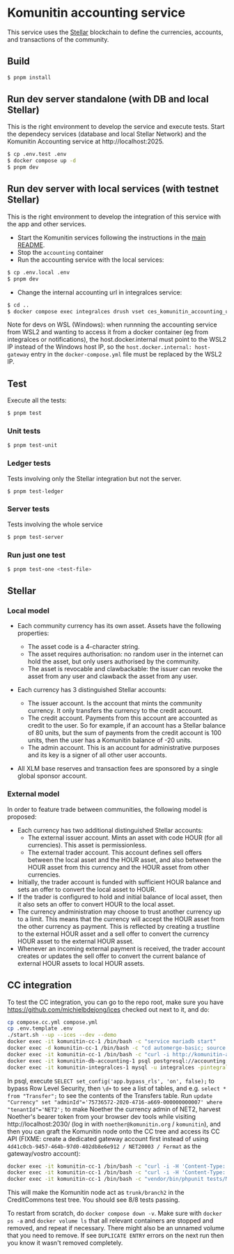 # Komunitin accounting service

This service uses the [Stellar](https://stellar.org) blockchain to define the currencies, accounts, and transactions of the community.

## Build
```bash
$ pnpm install
```

## Run dev server standalone (with DB and local Stellar)
This is the right environment to develop the service and execute tests. Start the dependecy services (database and local Stellar Network) and the Komunitin Accounting service at http://localhost:2025.
```bash
$ cp .env.test .env
$ docker compose up -d
$ pnpm dev
```

## Run dev server with local services (with testnet Stellar)
This is the right environment to develop the integration of this service with the app and other services. 
- Start the Komunitin services following the instructions in the [main README](../README.md).
- Stop the `accounting` container
- Run the accounting service with the local services:
```bash
$ cp .env.local .env
$ pnpm dev
```
- Change the internal accounting url in integralces service:
```bash
$ cd ..
$ docker compose exec integralces drush vset ces_komunitin_accounting_url_internal http://host.docker.internal:2025 
```

Note for devs on WSL (Windows): when runnning the accounting service from WSL2 and wanting to access it from a docker container (eg from integralces or notifications), the host.docker.internal must point to the WSL2 IP instead of the Windows host IP, so the `host.docker.internal: host-gateway` entry in the `docker-compose.yml` file must be replaced by the WSL2 IP.

## Test
Execute all the tests:
```bash
$ pnpm test
```
### Unit tests
```bash
$ pnpm test-unit
```

### Ledger tests
Tests involving only the Stellar integration but not the server.
```bash
$ pnpm test-ledger
```
### Server tests
Tests involving the whole service
```bash
$ pnpm test-server
```

### Run just one test
```bash
$ pnpm test-one <test-file>
```

## Stellar


### Local model
 - Each community currency has its own asset. Assets have the following properties:
   - The asset code is a 4-character string.
   - The asset requires authorisation: no random user in the internet can hold the asset, but only users authorised by the community.
   - The asset is revocable and clawbackable: the issuer can revoke the asset from any user and clawback the asset from any user.

 - Each currency has 3 distinguished Stellar accounts:
   - The issuer account. Is the account that mints the community currency. It only transfers the currency to the credit account.
   - The credit account. Payments from this account are accounted as credit to the user. So for example, if an account has a Stellar balance of 80 units, but the sum of payments from the credit account is 100 units, then the user has a Komunitin balance of -20 units.
   - The admin account. This is an account for administrative purposes and its key is a signer of all other user accounts.

- All XLM base reserves and transaction fees are sponsored by a single global sponsor account.

### External model
In order to feature trade between communities, the following model is proposed:
  - Each currency has two additional distinguished Stellar accounts:
    - The external issuer account. Mints an asset with code HOUR (for all currencies). This asset is permissionless.
    - The external trader account. This account defines sell offers between the local asset and the HOUR asset, and also between the HOUR asset from this currency and the HOUR asset from other currencies.
  - Initially, the trader account is funded with sufficient HOUR balance and sets an offer to convert the local asset to HOUR.
  - If the trader is configured to hold and initial balance of local asset, then it also sets an offer to convert HOUR to the local asset.
  - The currency andministration may choose to trust another currency up to a limit. This means that the currency will accept the HOUR asset from the other currency as payment. This is reflected by creating a trustline to the external HOUR asset and a sell offer to convert the currency HOUR asset to the external HOUR asset.
  - Whenever an incoming external payment is received, the trader account creates or updates the sell offer to convert the current balance of external HOUR assets to local HOUR assets.

## CC integration
To test the CC integration, you can go to the repo root, make sure you have https://github.com/michielbdejong/ices checked out next to it, and do:
```sh
cp compose.cc.yml compose.yml
cp .env.template .env
./start.sh --up --ices --dev --demo
docker exec -it komunitin-cc-1 /bin/bash -c "service mariadb start"
docker exec -d komunitin-cc-1 /bin/bash -c "cd automerge-basic; source ~/.bashrc; npm start"
docker exec -it komunitin-cc-1 /bin/bash -c "curl -i http://komunitin-accounting-1:2025/"
docker exec -it komunitin-db-accounting-1 psql postgresql://accounting:accounting@localhost:5432/accounting
docker exec -it komunitin-integralces-1 mysql -u integralces -pintegralces -h komunitin-db-integralces-1 integralces
```

In psql, execute `SELECT set_config('app.bypass_rls', 'on', false);` to bypass Row Level Security, then `\d+` to see a list of tables, and e.g. `select * from "Transfer";` to see the contents of the Transfers table. Run `update "Currency" set "adminId"='75736572-2020-4716-a669-000000000007' where "tenantId"='NET2';` to make Noether the currency admin of NET2, harvest Noether's bearer token from your browser dev tools while visiting http://localhost:2030/ (log in with `noether@komunitin.org` / `komunitin`), and then you can graft the Komunitin node onto the CC tree and access its CC API (FIXME: create a dedicated gateway account first instead of using `4d41c0cb-9457-464b-97d0-402db8e6e912 / NET20003 / Fermat` as the gateway/vostro account):

```sh
docker exec -it komunitin-cc-1 /bin/bash -c "curl -i -H 'Content-Type: application/json' -H 'Authorization: Bearer eyJ0eXAiOiJKV1QiLCJhbGciOiJSUzI1NiJ9.eyJpZCI6ImUwM2Q2ZmQ5OTE4ZGU3NjUyOTcyODQ4YTViNDVlOWNlMjE4YzY0ZjMiLCJqdGkiOiJlMDNkNmZkOTkxOGRlNzY1Mjk3Mjg0OGE1YjQ1ZTljZTIxOGM2NGYzIiwiaXNzIjoiaHR0cDpcL1wvbG9jYWxob3N0OjIwMjlcLyIsImF1ZCI6ImtvbXVuaXRpbi1hcHAiLCJzdWIiOiI3IiwiZXhwIjoxNzQzNTAwNTIyLCJpYXQiOjE3NDM0OTY5MjIsInRva2VuX3R5cGUiOiJiZWFyZXIiLCJzY29wZSI6ImtvbXVuaXRpbl9zb2NpYWwga29tdW5pdGluX2FjY291bnRpbmcgZW1haWwgb2ZmbGluZV9hY2Nlc3Mgb3BlbmlkIHByb2ZpbGUifQ.RKahmd_Pc-8NVkwb6Xcio9uRQtCIhebWz97Mf0fKrv0BFuFSmK-AEGFsyGp7_HXJiDo8GBmWgI30-KX1XV4Mav73CX2T4clWp5tHJlx9360Jk-u92MzI7H7R1aEq809IGfRRXZF5r42SIGCTfpgzOK1n9Dyx88_9GTY_khWKsnUJjWXb8q1Z17djV3QqW9ardtnoq_qhAHZIfTHCm_HsDFKL8M5g4C8qhD6zDAr_j-1rYFcT4zKMeVakXh2blZFcj9USWwKhHu7A7kbnb21ddsirsX-dcCcgqJByfxmpy2niZk4B02CXgSWh6nTWOrh4CO1-MeuGHYfH-7KlDLikPg' -X POST -d'{\"data\":{\"attributes\":{\"ccNodeName\":\"trunk\",\"lastHash\":\"trunk\",\"vostroId\":\"4d41c0cb-9457-464b-97d0-402db8e6e912\"},\"relationships\":{\"vostro\":{\"data\":{\"type\":\"account\",\"id\":\"4d41c0cb-9457-464b-97d0-402db8e6e912\"}}}}}' http://komunitin-accounting-1:2025/NET2/creditCommonsNodes"
docker exec -it komunitin-cc-1 /bin/bash -c "curl -i -H 'Content-Type: application/json' -H 'cc-node: trunk' -H 'last-hash: trunk' http://komunitin-accounting-1:2025/NET2/cc/"
docker exec -it komunitin-cc-1 /bin/bash -c "vendor/bin/phpunit tests/MultiNodeTest.php"
```
This will make the Komunitin node act as `trunk/branch2` in the CreditCommons test tree. You should see 8/8 tests passing.

To  restart from scratch, do `docker compose down -v`. Make sure with `docker ps -a` and `docker volume ls` that all relevant containers are stopped and removed, and repeat if necessary. There might also be an unnamed volume that you need to remove. If see `DUPLICATE ENTRY` errors on the next run then you know it wasn't removed completely.